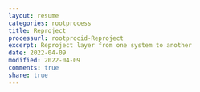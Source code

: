 ```yaml
---
layout: resume
categories: rootprocess
title: Reproject
processurl: rootprocid-Reproject
excerpt: Reproject layer from one system to another
date: 2022-04-09
modified: 2022-04-09
comments: true
share: true
---
```


